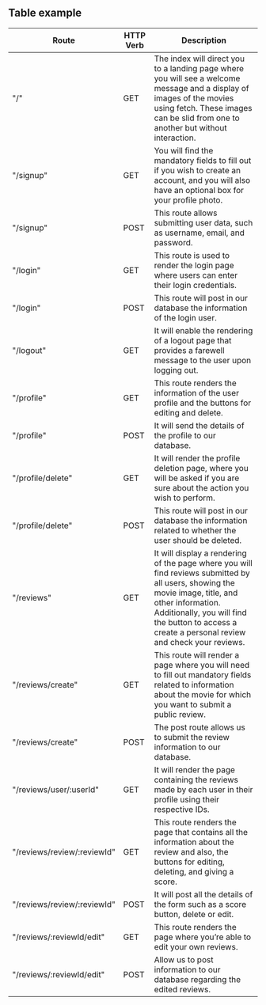 <!-- # Set Main functionality of the project

# Try to create or draw functionality

# CREATE a TABLE WITH ALL ROUTES NECESSARY -->

## Table example


| Route | HTTP Verb | Description |
| --- | --- | --- |
| "/" | GET | The index will direct you to a landing page where you will see a welcome message and a display of images of the movies using fetch. These images can be slid from one to another but without interaction.
| "/signup" | GET | You will find the mandatory fields to fill out if you wish to create an account, and you will also have an optional box for your profile photo.
| "/signup" | POST | This route allows submitting user data, such as username, email, and password.
| "/login"| GET | This route is used to render the login page where users can enter their login credentials.
| "/login" | POST | This route will post in our database the information of the login user.
| "/logout" | GET | It will enable the rendering of a logout page that provides a farewell message to the user upon logging out.
| "/profile" | GET | This route renders the information of the user profile and the buttons for editing and delete.
| "/profile" | POST | It will send the details of the profile to our database.
| "/profile/delete" | GET | It will render the profile deletion page, where you will be asked if you are sure about the action you wish to perform. 
| "/profile/delete" | POST | This route will post in our database the information related to whether the user should be deleted.
| "/reviews" | GET | It will display a rendering of the page where you will find reviews submitted by all users, showing the movie image, title, and other information. Additionally, you will find the button to access a create a personal review and check your reviews.
| "/reviews/create" | GET | This route will render a page where you will need to fill out mandatory fields related to information about the movie for which you want to submit a public review. 
| "/reviews/create" | POST | The post route allows us to submit the review information to our database.
| "/reviews/user/:userId" | GET | It will render the page containing the reviews made by each user in their profile using their respective IDs.
| "/reviews/review/:reviewId" | GET | This route renders the page that contains all the information about the review and also, the buttons for editing, deleting, and giving a score.
| "/reviews/review/:reviewId" | POST | It will post all the details of the form such as a score button, delete or edit.
| "/reviews/:reviewId/edit" | GET | This route renders the page where you’re able to edit your own reviews.
| "/reviews/:reviewId/edit" | POST | Allow us to post information to our database regarding the edited reviews.








